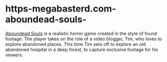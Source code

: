 # https-megabasterd.com-aboundead-souls-
[Aboundead Souls](https://megabasterd.com/aboundead-souls/) is a realistic horror game created in the style of found footage. The player takes on the role of a video blogger, Tim, who loves to explore abandoned places. This time Tim sets off to explore an old abandoned hospital in a deep forest, to capture exclusive footage for his viewers. 
